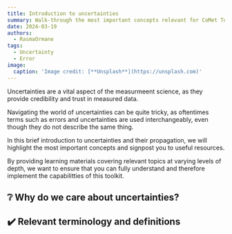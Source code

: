 ```yaml
---
title: Introduction to uncertainties
summary: Walk-through the most important concepts relevant for CoMet Toolkit and its applications. 
date: 2024-03-19
authors:
  - RasmaOrmane
tags:
  - Uncertainty
  - Error
image:
  caption: 'Image credit: [**Unsplash**](https://unsplash.com)'
---
```


Uncertainties are a vital aspect of the measurmeent science, as they provide credibility and trust in measured data. 

Navigating the world of uncertainties can be quite tricky, as oftentimes terms such as errors and uncertainties are used interchangeably, even though they do not describe the same thing.

In this brief introduction to uncertainties and their propagation, we will highlight the most important concepts and signpost you to useful resources. 

By providing learning materials covering relevant topics at varying levels of depth, we want to ensure that you can fully understand and therefore implement the capabilitties of this toolkit. 

## ❔ Why do we care about uncertainties?


## ✔️ Relevant terminology and definitions





